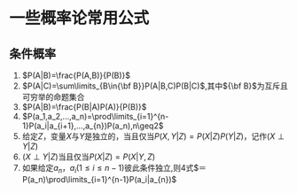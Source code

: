# 一些概率论常用公式
## 条件概率
1. $P(A|B)=\frac{P(A,B)}{P(B)}$
2. $P(A|C)=\sum\limits_{B\in{\bf B}}P(A|B,C)P(B|C)$,其中${\bf B}$为互斥且可穷举的命题集合
3. $P(A|B)=\frac{P(B|A)P(A)}{P(B)}$
4. $P(a_1,a_2,...,a_n)=\prod\limits_{i=1}^{n-1}P(a_i|a_{i+1},...,a_{n})P(a_n),n\geq2$
5. 给定$Z$，变量$X$与$Y$是独立的，当且仅当$P(X,Y|Z)=P(X|Z)P(Y|Z)$，记作$(X\perp Y|Z)$
6. $(X\perp Y|Z)$当且仅当$P(X|Z)=P(X|Y,Z)$
7. 如果给定$a_n$，$a_i(1\leq i\leq n-1)$彼此条件独立,则4式$＝P(a_n)\prod\limits_{i=1}^{n-1}P(a_i|a_{n})$